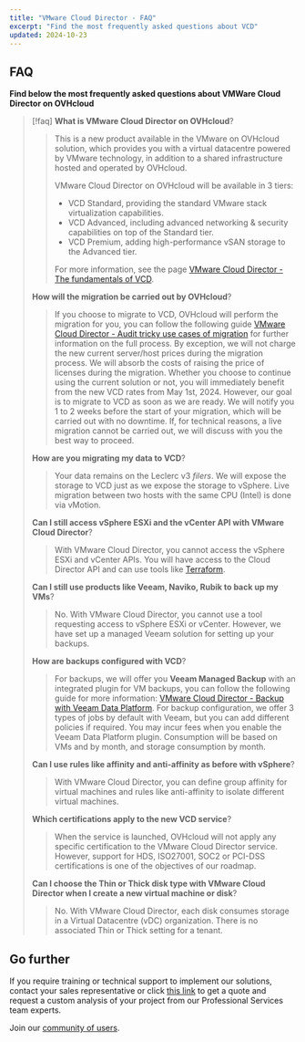 ```yaml
---
title: "VMware Cloud Director - FAQ"
excerpt: "Find the most frequently asked questions about VCD"
updated: 2024-10-23
---
```


## FAQ

**Find below the most frequently asked questions about VMWare Cloud Director on OVHcloud**

> [!faq]
> **What is VMware Cloud Director on OVHcloud**? <a name="VCDonOVH"></a>
> > This is a new product available in the VMware on OVHcloud solution, which provides you with a virtual datacentre powered by VMware technology, in addition to a shared infrastructure hosted and operated by OVHcloud.
> >
> > VMware Cloud Director on OVHcloud will be available in 3 tiers:
> > - VCD Standard, providing the standard VMware stack virtualization capabilities.
> > - VCD Advanced, including advanced networking & security capabilities on top of the Standard tier.
> > - VCD Premium, adding high-performance vSAN storage to the Advanced tier.
> >
> > For more information, see the page [VMware Cloud Director - The fundamentals of VCD](/pages/hosted_private_cloud/hosted_private_cloud_powered_by_vmware/vcd-get-concepts#key-features).
> >
> **How will the migration be carried out by OVHcloud**? <a name="migrationVCD"></a>
> > If you choose to migrate to VCD, OVHcloud will perform the migration for you, you can follow the following guide [VMware Cloud Director - Audit tricky use cases of migration](/pages/hosted_private_cloud/hosted_private_cloud_powered_by_vmware/vcd_migration_use-cases) for further information on the full process.
> > By exception, we will not charge the new current server/host prices during the migration process. We will absorb the costs of raising the price of licenses during the migration. Whether you choose to continue using the current solution or not, you will immediately benefit from the new VCD rates from May 1st, 2024.
> > However, our goal is to migrate to VCD as soon as we are ready. We will notify you 1 to 2 weeks before the start of your migration, which will be carried out with no downtime. If, for technical reasons, a live migration cannot be carried out, we will discuss with you the best way to proceed.
> >
> **How are you migrating my data to VCD**? <a name="migrationdata"></a>
> > Your data remains on the Leclerc v3 *filers*. We will expose the storage to VCD just as we expose the storage to vSphere. Live migration between two hosts with the same CPU (Intel) is done via vMotion.
> >
> **Can I still access vSphere ESXi and the vCenter API with VMware Cloud Director**? <a name="accessAPI"></a>
> > With VMware Cloud Director, you cannot access the vSphere ESXi and vCenter APIs. You will have access to the Cloud Director API and can use tools like [Terraform](https://registry.terraform.io/providers/vmware/vcd/latest/docs).
> >
> **Can I still use products like Veeam, Naviko, Rubik to back up my VMs**? <a name="backupTools"></a>
> > No. With VMware Cloud Director, you cannot use a tool requesting access to vSphere ESXi or vCenter. However, we have set up a managed Veeam solution for setting up your backups.
> >
> **How are backups configured with VCD**?
> > For backups, we will offer you **Veeam Managed Backup** with an integrated plugin for VM backups, you can follow the following guide for more information: [VMware Cloud Director - Backup with Veeam Data Platform](/pages/hosted_private_cloud/hosted_private_cloud_powered_by_vmware/vcd-backup).
> > For backup configuration, we offer 3 types of jobs by default with Veeam, but you can add different policies if required. You may incur fees when you enable the Veeam Data Platform plugin.
> > Consumption will be based on VMs and by month, and storage consumption by month.
> >
> **Can I use rules like affinity and anti-affinity as before with vSphere**? <a name="rulesvSphere"></a>
> > With VMware Cloud Director, you can define group affinity for virtual machines and rules like anti-affinity to isolate different virtual machines.
> >
> **Which certifications apply to the new VCD service**? <a name="certifications"></a>
> > When the service is launched, OVHcloud will not apply any specific certification to the VMware Cloud Director service.
> > However, support for HDS, ISO27001, SOC2 or PCI-DSS certifications is one of the objectives of our roadmap.
> >
> **Can I choose the Thin or Thick disk type with VMware Cloud Director when I create a new virtual machine or disk**?
> > No. With VMware Cloud Director, each disk consumes storage in a Virtual Datacentre (vDC) organization. There is no associated Thin or Thick setting for a tenant.
> >

## Go further

If you require training or technical support to implement our solutions, contact your sales representative or click [this link](/links/professional-services) to get a quote and request a custom analysis of your project from our Professional Services team experts.

Join our [community of users](/links/community).